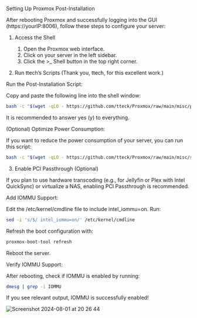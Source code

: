 Setting Up Proxmox Post-Installation

After rebooting Proxmox and successfully logging into the GUI (https://yourIP:8006), follow these steps to configure your server:

1. Access the Shell

	1.	Open the Proxmox web interface.
	2.	Click on your server in the left sidebar.
	3.	Click the >_ Shell button in the top right corner.

2. Run ttech’s Scripts (Thank you, ttech, for this excellent work.)

Run the Post-Installation Script:

Copy and paste the following line into the shell window:

```sh
bash -c "$(wget -qLO - https://github.com/tteck/Proxmox/raw/main/misc/post-pve-install.sh)"
```
It is recommended to answer yes (y) to everything.

(Optional) Optimize Power Consumption:

If you want to reduce the power consumption of your server, you can run this script:


```sh
bash -c "$(wget -qLO - https://github.com/tteck/Proxmox/raw/main/misc/scaling-governor.sh)"
```

3. Enable PCI Passthrough (Optional)

If you plan to use hardware transcoding (e.g., for Jellyfin or Plex with Intel QuickSync) or virtualize a NAS, enabling PCI Passthrough is recommended.

Add IOMMU Support:

Edit the /etc/kernel/cmdline file to include intel_iommu=on. Run:

```sh
sed -i 's/$/ intel_iommu=on/' /etc/kernel/cmdline
```
Refresh the boot configuration with:

```sh
proxmox-boot-tool refresh
```
Reboot the server.

Verify IOMMU Support:

After rebooting, check if IOMMU is enabled by running:

```sh
dmesg | grep -i IOMMU
```

If you see relevant output, IOMMU is successfully enabled!

![Screenshot 2024-08-01 at 20 26 44](https://github.com/user-attachments/assets/48251fad-2c9c-4afe-8960-50f605e72776)

